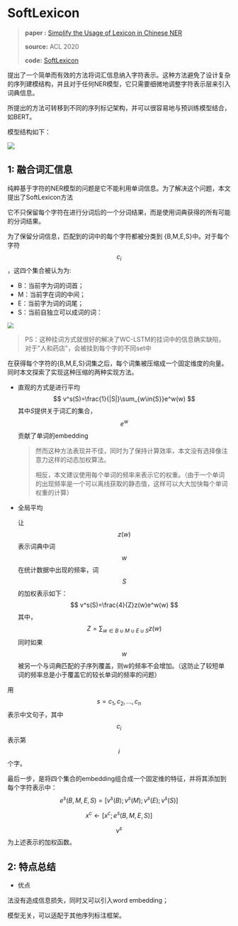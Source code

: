 # SoftLexicon

> **paper :** [Simplify the Usage of Lexicon in Chinese NER](https://arxiv.org/pdf/1908.05969.pdf)
>
> **source:** ACL 2020
>
> **code:** [SoftLexicon](https://github.com/v-mipeng/LexiconAugmentedNER)

提出了一个简单而有效的方法将词汇信息纳入字符表示。这种方法避免了设计复杂的序列建模结构，并且对于任何NER模型，它只需要细微地调整字符表示层来引入词典信息。

所提出的方法可转移到不同的序列标记架构，并可以很容易地与预训练模型结合，如BERT。

模型结构如下：

![](https://pictrue-bed.oss-cn-beijing.aliyuncs.com/20220912010500.png)

##  1: 融合词汇信息

纯粹基于字符的NER模型的问题是它不能利用单词信息。为了解决这个问题，本文提出了SoftLexicon方法

它不只保留每个字符在进行分词后的一个分词结果，而是使用词典获得的所有可能的分词结果。

为了保留分词信息，匹配到的词中的每个字符都被分类到 {B,M,E,S}中。对于每个字符$$c_i$$，这四个集合被认为为:

- B：当前字为词的词首；
- M：当前字在词的中间；
- E：当前字为词的词尾；
- S：当前自独立可以成词的词：

<img src="https://pictrue-bed.oss-cn-beijing.aliyuncs.com/20220912012013.png" style="zoom:85%;" />



> PS：这种挂词方式就很好的解决了WC-LSTM的挂词中的信息确实缺陷，对于"人和药店"，会被挂到每个字的不同set中

在获得每个字符的{B,M,E,S}词集之后，每个词集被压缩成一个固定维度的向量。同时本文探索了实现这种压缩的两种实现方法。

- 直观的方式是进行平均
  $$
  v^s(S)=\frac{1}{|S|}\sum_{w\in{S}}e^w(w)
  $$
  其中$S$提供关于词汇的集合，$$e^w$$贡献了单词的embedding

  > 然而这种方法表现并不佳，同时为了保持计算效率，本文没有选择像注意力这样的动态加权算法。
  >
  > 相反，本文建议使用每个单词的频率来表示它的权重。（由于一个单词的出现频率是一个可以离线获取的静态值，这样可以大大加快每个单词权重的计算）

- 全局平均

  让$$z(w)$$表示词典中词$$w$$在统计数据中出现的频率，词$$S$$的加权表示如下：
  $$
  v^s(S)=\frac{4}{Z}z(w)e^w(w)
  $$
  其中，
  $$
  Z=\sum_{w\in B \cup M \cup E \cup S}z(w)
  $$
  同时如果$$w$$被另一个与词典匹配的子序列覆盖，则w的频率不会增加。（这防止了较短单词的频率总是小于覆盖它的较长单词的频率的问题）

用$$s={c_1, c_2, ..., c_n}$$表示中文句子，其中$$c_i$$表示第$$i$$个字。

最后一步，是将四个集合的embedding组合成一个固定维的特征，并将其添加到每个字符表示中：
$$
e^s(B,M,E,S)=[v^s(B);v^s(M);v^s(E);v^s(S)]
$$

$$
x^c \leftarrow [x^c;e^s(B,M,E,S)]
$$

$$v^s$$为上述表示的加权函数。

## 2: 特点总结

- 优点

法没有造成信息损失，同时又可以引入word embedding；

模型无关，可以适配于其他序列标注框架。